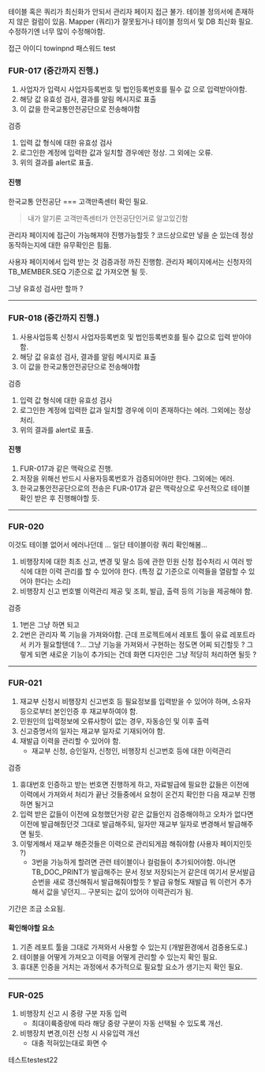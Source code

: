 테이블 혹은 쿼리가 최신화가 안되서 관리자 페이지 접근 불가.
테이블 정의서에 존재하지 않은 컬럼이 있음.
Mapper (쿼리)가 잘못됬거나 테이블 정의서 및 DB 최신화 필요.
수정하기엔 너무 많이 수정해야함.


접근 
아이디 towinpnd
패스워드  test 

### FUR-017 (중간까지 진행.)
1. 사업자가 입력시 사업자등록번호 및 법인등록번호를 필수 값 으로 입력받아야함.
2. 해당 값 유효성 검사, 결과를 알림 메시지로 표출
3. 이 값을 한국교통안전공단으로 전송해야함

검증
1. 입력 값 형식에 대한 유효성 검사
2. 로그인한 계정에 입력한 값과 일치할 경우에만 정상. 그 외에는 오류.
3. 위의 결과를 alert로 표출.

#### 진행
한국교통 안전공단 === 고객만족센터 확인 필요.
> 내가 알기론 고객만족센터가 안전공단인거로 알고있긴함

관리자 페이지에 접근이 가능해져야 진행가능할듯 ? 
코드상으로만 넣을 순 있는데 정상 동작하는지에 대한 유무확인은 힘듦.

사용자 페이지에서 입력 받는 것 검증과정 까진 진행함.
관리자 페이지에서는 신청자의 TB_MEMBER.SEQ 기준으로 값 가져오면 될 듯.

그냥 유효성 검사만 할까 ?

----
### FUR-018 (중간까지 진행.)
1. 사용사업등록 신청시 사업자등록번호 및 법인등록번호를 필수 값으로 입력 받아야함.
2. 해당 값 유효성 검사, 결과를 알림 메시지로 표출
3. 이 값을 한국교통안전공단으로 전송해야함

검증
1. 입력 값 형식에 대한 유효성 검사
2. 로그인한 계정에 입력한 값과 일치할 경우에 이미 존재하다는 에러. 그외에는 정상처리.
3. 위의 결과를 alert로 표출.

#### 진행
1. FUR-017과 같은 맥락으로 진행.
2. 저장을 위해선 반드시 사용자등록번호가 검증되어야만 한다. 그외에는 에러.
3. 한국교통안전공단으로의 전송은 FUR-017과 같은 맥락상으로 우선적으로 테이블 확인 받은 후 진행해야할 듯.

---
### FUR-020
이것도 테이블 없어서 에러나던데 ... 일단 테이블이랑 쿼리 확인해봄...

1. 비행장치에 대한 최초 신고, 변경 및 말소 등에 관한 민원 신청 접수처리 시 여러 방식에 대한 이력 관리를 할 수 있어야 한다. (특정 값 기준으로 이력들을 열람할 수 있어야 한다는 소리)
2. 비행장치 신고 번호별 이력관리 제공 및 조회, 발급, 출력 등의 기능을 제공해야 함.

검증
1. 1번은 그냥 하면 되고 
2. 2번은 관리자 쪽 기능을 가져와야함. 근데 프로젝트에서 레포트 툴이 유료 레포트라서 키가 필요할텐데 ?... 그냥 기능을 가져와서 구현하는 정도면 어찌 되긴할듯 ? 그렇게 되면 새로운 기능이 추가되는 건데 화면 디자인은 그냥 적당히 처리하면 될듯 ?


---
### FUR-021
1. 재교부 신청시 비행장치 신고번호 등 필요정보를 입력받을 수 있어야 하며, 소유자 등으로부터 본인인증 후 재교부하여야 함.
2. 민원인의 입력정보에 오류사항이 없는 경우, 자동승인 및 이후 출력
3. 신고증명서의 일자는 재교부 일자로 기재되어야 함.
4. 재발급 이력을 관리할 수 있어야 함.
	- 재교부 신청, 승인일자, 신청인, 비행장치 신고번호 등에 대한 이력관리


검증
1. 휴대번호 인증하고 받는 번호면 진행하게 하고, 자료발급에 필요한 값들은 이전에 이력에서 가져와서 처리가 끝난 것들중에서 요청이 온건지 확인한 다음 재교부 진행하면 될거고
2. 입력 받은 값들이 이전에 요청했던거랑 같은 값들인지 검증해야하고 오차가 없다면 이전에 발급해줬던것 그대로 발급해주되, 일자만 재교부 일자로 변경해서 발급해주면 될듯.
3. 이렇게해서 재교부 해준것들은 이력으로 관리되게끔 해줘야함 (사용자 페이지인듯 ?)
	- 3번을 가능하게 할려면 관련 테이블이나 컬럼들이 추가되어야함. 아니면 TB_DOC_PRINT가 발급해주는 문서 정보 저장되는거 같은데 여기서 문서발급 순번을 새로 갱신해줘서 발급해줘야할듯 ? 발급 유형도 재발급 뭐 이런거 추가해서 값을 넣던지... 구분되는 값이 있어야 이력관리가 됨.

기간은 조금 소요됨.

#### 확인해야할 요소
1. 기존 레포트 툴을 그대로 가져와서 사용할 수 있는지 (개발환경에서 검증용도로.)
2. 테이블을 어떻게 가져오고 이력을 어떻게 관리할 수 있는지 확인 필요.
3. 휴대폰 인증을 거치는 과정에서 추가적으로 필요할 요소가 생기는지 확인 필요.

---

### FUR-025
1. 비행장치 신고 시 중량 구분 자동 입력
	- 최대이륙중량에 따라 해당 중량 구분이 자동 선택될 수 있도록 개선.
2. 비행장치 변경,이전 신청 시 사유입력 개선
	- 대충 적혀있는대로 화면 수


테스트testest22